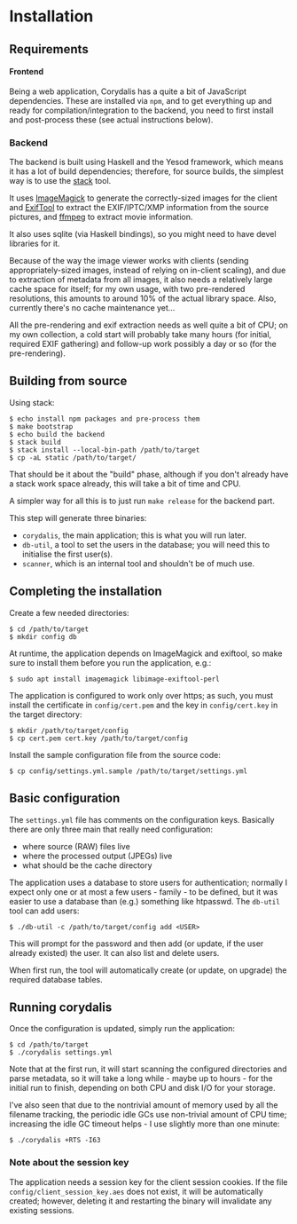 # Installation

## Requirements

#### Frontend

Being a web application, Corydalis has a quite a bit of JavaScript
dependencies. These are installed via `npm`, and to get everything up
and ready for compilation/integration to the backend, you need to
first install and post-process these (see actual instructions below).

### Backend

The backend is built using Haskell and the Yesod framework, which
means it has a lot of build dependencies; therefore, for source
builds, the simplest way is to use the
[stack](https://docs.haskellstack.org/en/stable/README/) tool.

It uses [ImageMagick](https://www.imagemagick.org/) to generate the
correctly-sized images for the client and
[ExifTool](https://www.sno.phy.queensu.ca/~phil/exiftool/) to extract
the EXIF/IPTC/XMP information from the source pictures, and
[ffmpeg](https://www.ffmpeg.org/) to extract movie information.

It also uses sqlite (via Haskell bindings), so you might need to have
devel libraries for it.

Because of the way the image viewer works with clients (sending
appropriately-sized images, instead of relying on in-client scaling),
and due to extraction of metadata from all images, it also needs a
relatively large cache space for itself; for my own usage, with two
pre-rendered resolutions, this amounts to around 10% of the actual
library space. Also, currently there's no cache maintenance yet…

All the pre-rendering and exif extraction needs as well quite a bit of
CPU; on my own collection, a cold start will probably take many hours
(for initial, required EXIF gathering) and follow-up work possibly a
day or so (for the pre-rendering).


## Building from source

Using stack:

    $ echo install npm packages and pre-process them
    $ make bootstrap
    $ echo build the backend
    $ stack build
    $ stack install --local-bin-path /path/to/target
    $ cp -aL static /path/to/target/

That should be it about the "build" phase, although if you don't
already have a stack work space already, this will take a bit of time
and CPU.

A simpler way for all this is to just run `make release` for the
backend part.

This step will generate three binaries:

- `corydalis`, the main application; this is what you will run later.
- `db-util`, a tool to set the users in the database; you will need
  this to initialise the first user(s).
- `scanner`, which is an internal tool and shouldn't be of much use.

## Completing the installation

Create a few needed directories:

    $ cd /path/to/target
    $ mkdir config db

At runtime, the application depends on ImageMagick and exiftool, so
make sure to install them before you run the application, e.g.:

    $ sudo apt install imagemagick libimage-exiftool-perl

The application is configured to work only over https; as such, you
must install the certificate in `config/cert.pem` and the key in
`config/cert.key` in the target directory:

    $ mkdir /path/to/target/config
    $ cp cert.pem cert.key /path/to/target/config

Install the sample configuration file from the source code:

    $ cp config/settings.yml.sample /path/to/target/settings.yml

## Basic configuration

The `settings.yml` file has comments on the configuration
keys. Basically there are only three main that really need
configuration:

- where source (RAW) files live
- where the processed output (JPEGs) live
- what should be the cache directory

The application uses a database to store users for authentication;
normally I expect only one or at most a few users - family - to be
defined, but it was easier to use a database than (e.g.) something
like htpasswd. The `db-util` tool can add users:

    $ ./db-util -c /path/to/target/config add <USER>

This will prompt for the password and then add (or update, if the user
already existed) the user. It can also list and delete users.

When first run, the tool will automatically create (or update, on
upgrade) the required database tables.

## Running corydalis

Once the configuration is updated, simply run the application:

    $ cd /path/to/target
    $ ./corydalis settings.yml

Note that at the first run, it will start scanning the configured
directories and parse metadata, so it will take a long while - maybe
up to hours - for the initial run to finish, depending on both CPU and
disk I/O for your storage.

I've also seen that due to the nontrivial amount of memory used by all
the filename tracking, the periodic idle GCs use non-trivial amount of
CPU time; increasing the idle GC timeout helps - I use slightly more
than one minute:

    $ ./corydalis +RTS -I63

### Note about the session key

The application needs a session key for the client session cookies. If
the file `config/client_session_key.aes` does not exist, it will be
automatically created; however, deleting it and restarting the binary
will invalidate any existing sessions.
